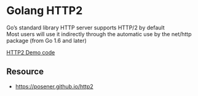 # Golang HTTP2
Go’s standard library HTTP server supports HTTP/2 by default \
Most users will use it indirectly through the automatic use by the net/http package (from Go 1.6 and later)

[HTTP2 Demo code](https://github.com/golang/net/blob/master/http2/h2demo/h2demo.go)

## Resource
* https://posener.github.io/http2

